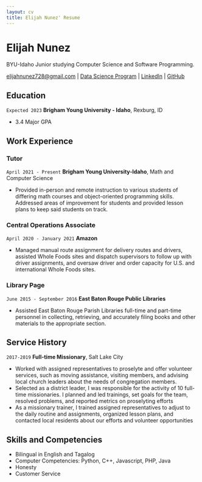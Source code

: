 ```yaml
---
layout: cv
title: Elijah Nunez' Resume
---
```

# Elijah Nunez
BYU-Idaho Junior studying Computer Science and Software Programming.

<div id="webaddress">
<a href="elijahnunez728@gmail.com">elijahnunez728@gmail.com</a>
| <a href="https://byuidatascience.github.io/development.html">Data Science Program</a>
| <a href="https://www.linkedin.com/in/nelijahnu%C3%B1ez/">LinkedIn</a>
| <a href="https://github.com/elinunez2">GitHub</a>
</div>

<!-- https://www.monique.tech/the-art-of-markdown -->

## Education

`Expected 2023`
__Brigham Young University - Idaho__, Rexburg, ID

- 3.4 Major GPA


## Work Experience

### Tutor

`April 2021 - Present`
__Brigham Young University-Idaho__, Math and Computer Science

- Provided in-person and remote instruction to various students of differing math courses and object-oriented programming skills. Addressed areas of improvement for students and provided lesson plans to keep said students on track.

### Central Operations Associate

`April 2020 - January 2021`
__Amazon__

- Managed manual route assignment for delivery routes and drivers, assisted Whole Foods sites and dispatch supervisors to follow up with driver assignments, and oversaw driver and order capacity for U.S. and international Whole Foods sites. 

### Library Page

`June 2015 - September 2016`
__East Baton Rouge Public Libraries__

- Assisted East Baton Rouge Parish Libraries full-time and part-time personnel in collecting, retrieving, and accurately filing books and other materials to the appropriate section.

## Service History

`2017-2019`
__Full-time Missionary__, Salt Lake City

- Worked with assigned representatives to proselyte and offer volunteer services, such as moving assistance, visiting members, and advising local church leaders about the needs of congregation members. 
- Selected as a district leader, I was responsible for the activity of 10 full-time missionaries. I planned and led trainings, set goals for the team, resolved problems, and reported metrics on proselyting efforts
- As a missionary trainer, I trained assigned representatives to adjust to the daily routine and assignments, organized lesson plans, and contacted local residents about our efforts and volunteer opportunities

## Skills and Competencies

- Bilingual in English and Tagalog
- Computer Competencies: Python, C++, Javascript, PHP, Java
- Honesty
- Customer Service

<!-- ### Footer

Last updated: Dec 2021 -->


